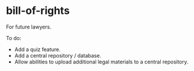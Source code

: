 # bill-of-rights
For future lawyers.

To do:
- Add a quiz feature.
- Add a central repository / database.
- Allow abilities to upload additional legal materials to a central repository.

